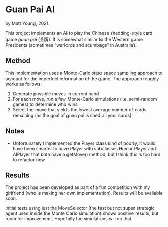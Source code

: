 # Guan Pai AI

by Matt Young, 2021.

This project implements an AI to play the Chinese shedding-style card game _guan pai_ (关牌). It is somewhat similar to 
the Western game Presidents (sometimes "warlords and scumbags" in Australia).

## Method
This implementation uses a Monte-Carlo state space sampling approach to account for the imperfect information of the
game. The approach roughly works as follows:

1. Generate possible moves in current hand
2. For each move, run a few Monte-Carlo simulations (i.e. semi-random games) to determine who wins
3. Select the move that yields the lowest average number of cards remaining (as the goal of guan pai is shed all your cards)

## Notes
- Unfortunately I implemented the Player class kind of poorly, it would have been smarter to have Player with subclasses
HumanPlayer and AIPlayer that both have a getMove() method, but I think this is too hard to refactor now.

## Results
The project has been developed as part of a fun competition with my girlfriend (who is making her own implementation).
Results will be available soon.

Initial tests using just the MoveSelector (the fast but not super strategic agent used inside the Monte Carlo simulation)
shows positive results, but room for improvement. Hopefully the simulations will do that.